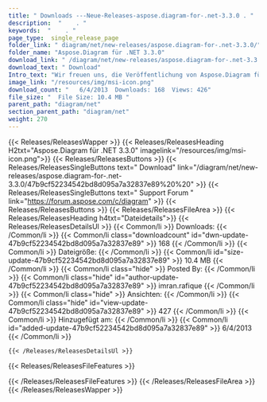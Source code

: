 ```yaml
---
title: " Downloads ---Neue-Releases-aspose.diagram-for-.net-3.3.0 . "
description:  "    . " 
keywords:  "    . " 
page_type:  single_release_page
folder_link: " diagram/net/new-releases/aspose.diagram-for-.net-3.3.0/"
folder_name: "Aspose.Diagram für .NET 3.3.0"
download_link: " /diagram/net/new-releases/aspose.diagram-for-.net-3.3.0/47b9cf52234542bd8d095a7a32837e89"
download_text: " Download"
Intro_text: "Wir freuen uns, die Veröffentlichung von Aspose.Diagram für .NET 3.3.0 bekannt zu geben. Diese Veröffentlichung i..."
image_link: "/resources/img/msi-icon.png"
download_count: "   6/4/2013  Downloads: 168  Views: 426"
file_size: "  File Size: 10.4 MB "
parent_path: "diagram/net"
section_parent_path: "diagram/net"
weight: 270
---
```


{{< Releases/ReleasesWapper >}}
  {{< Releases/ReleasesHeading H2txt="Aspose.Diagram für .NET 3.3.0" imagelink="/resources/img/msi-icon.png">}}
  {{< Releases/ReleasesButtons >}}
    {{< Releases/ReleasesSingleButtons text=" Download" link="/diagram/net/new-releases/aspose.diagram-for-.net-3.3.0/47b9cf52234542bd8d095a7a32837e89%20%20" >}}
    {{< Releases/ReleasesSingleButtons text=" Support Forum " link="https://forum.aspose.com/c/diagram" >}}
  {{< Releases/ReleasesButtons >}}
  {{< Releases/ReleasesFileArea >}}
    {{< Releases/ReleasesHeading h4txt="Dateidetails">}}
    {{< Releases/ReleasesDetailsUl >}}
            {{< Common/li >}} Downloads: {{< /Common/li >}}
      {{< Common/li class="downloadcount" id="dwn-update-47b9cf52234542bd8d095a7a32837e89" >}} 168 {{< /Common/li >}}
      {{< Common/li >}} Dateigröße: {{< /Common/li >}}
      {{< Common/li id="size-update-47b9cf52234542bd8d095a7a32837e89" >}} 10.4 MB {{< /Common/li >}} 
      {{< Common/li  class="hide" >}} Posted By: {{< /Common/li >}} 
      {{< Common/li class="hide" id="author-update-47b9cf52234542bd8d095a7a32837e89" >}} imran.rafique {{< /Common/li >}}
      {{< Common/li class="hide" >}} Ansichten: {{< /Common/li >}}
      {{< Common/li class="hide" id="view-update-47b9cf52234542bd8d095a7a32837e89" >}} 427 {{< /Common/li >}}
      {{< Common/li >}} Hinzugefügt am: {{< /Common/li >}}
      {{< Common/li id="added-update-47b9cf52234542bd8d095a7a32837e89" >}} 6/4/2013 {{< /Common/li >}} 

    {{< /Releases/ReleasesDetailsUl >}}

  {{< Releases/ReleasesFileFeatures >}}
      
  {{< /Releases/ReleasesFileFeatures >}}
 {{< /Releases/ReleasesFileArea >}}
{{< /Releases/ReleasesWapper >}}



